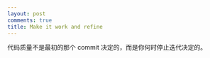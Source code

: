 ```yaml
---
layout: post
comments: true
title: Make it work and refine
---
```


代码质量不是最初的那个 commit 决定的，而是你何时停止迭代决定的。

